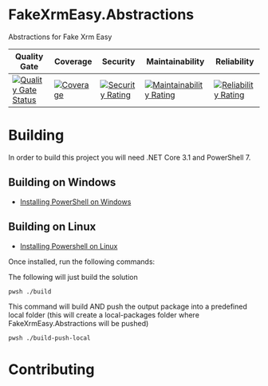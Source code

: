 FakeXrmEasy.Abstractions
========================================================

Abstractions for Fake Xrm Easy

|Quality Gate|Coverage|Security|Maintainability|Reliability|
| ---------- | ------ | ------ | ------------- | --------- |
|[![Quality Gate Status](https://sonarcloud.io/api/project_badges/measure?project=DynamicsValue_fake-xrm-easy-abstractions&metric=alert_status&token=ecafcd1ed73f047af28e3cbdd3375fe1a789814c)](https://sonarcloud.io/dashboard?id=DynamicsValue_fake-xrm-easy-abstractions)|[![Coverage](https://sonarcloud.io/api/project_badges/measure?project=DynamicsValue_fake-xrm-easy-abstractions&metric=coverage&token=ecafcd1ed73f047af28e3cbdd3375fe1a789814c)](https://sonarcloud.io/dashboard?id=DynamicsValue_fake-xrm-easy-abstractions)|[![Security Rating](https://sonarcloud.io/api/project_badges/measure?project=DynamicsValue_fake-xrm-easy-abstractions&metric=security_rating&token=ecafcd1ed73f047af28e3cbdd3375fe1a789814c)](https://sonarcloud.io/dashboard?id=DynamicsValue_fake-xrm-easy-abstractions)|[![Maintainability Rating](https://sonarcloud.io/api/project_badges/measure?project=DynamicsValue_fake-xrm-easy-abstractions&metric=sqale_rating&token=ecafcd1ed73f047af28e3cbdd3375fe1a789814c)](https://sonarcloud.io/dashboard?id=DynamicsValue_fake-xrm-easy-abstractions)|[![Reliability Rating](https://sonarcloud.io/api/project_badges/measure?project=DynamicsValue_fake-xrm-easy-abstractions&metric=reliability_rating&token=ecafcd1ed73f047af28e3cbdd3375fe1a789814c)](https://sonarcloud.io/dashboard?id=DynamicsValue_fake-xrm-easy-abstractions)|


# Building

In order to build this project you will need .NET Core 3.1 and PowerShell 7.

## Building on Windows

* [Installing PowerShell on Windows](https://docs.microsoft.com/en-us/powershell/scripting/install/installing-powershell-core-on-windows?view=powershell-6)
   
## Building on Linux

* [Installing Powershell on Linux](https://docs.microsoft.com/en-us/powershell/scripting/install/installing-powershell-core-on-linux?view=powershell-6)

Once installed, run the following commands:


The following will just build the solution

    pwsh ./build

This command will build AND push the output package into a predefined local folder (this will create a local-packages folder where FakeXrmEasy.Abstractions will be pushed)

    pwsh ./build-push-local


# Contributing




